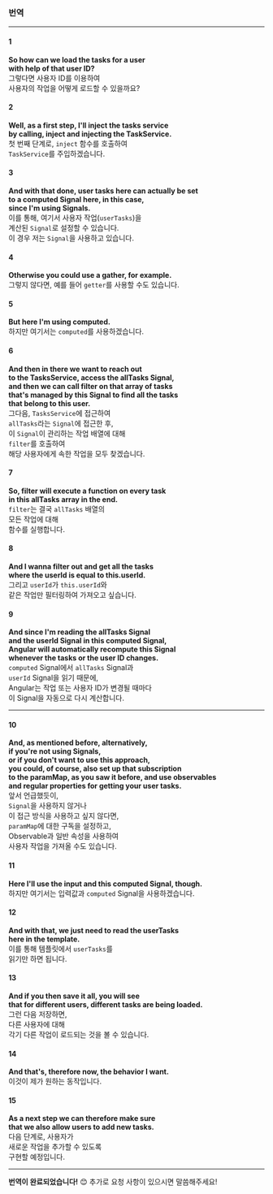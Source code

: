 ### 번역

---

#### 1
**So how can we load the tasks for a user**  
**with help of that user ID?**  
그렇다면 사용자 ID를 이용하여  
사용자의 작업을 어떻게 로드할 수 있을까요?

#### 2
**Well, as a first step, I'll inject the tasks service**  
**by calling, inject and injecting the TaskService.**  
첫 번째 단계로, `inject` 함수를 호출하여  
`TaskService`를 주입하겠습니다.

#### 3
**And with that done, user tasks here can actually be set**  
**to a computed Signal here, in this case,**  
**since I'm using Signals.**  
이를 통해, 여기서 사용자 작업(`userTasks`)을  
계산된 `Signal`로 설정할 수 있습니다.  
이 경우 저는 `Signal`을 사용하고 있습니다.

#### 4
**Otherwise you could use a gather, for example.**  
그렇지 않다면, 예를 들어 `getter`를 사용할 수도 있습니다.

#### 5
**But here I'm using computed.**  
하지만 여기서는 `computed`를 사용하겠습니다.

#### 6
**And then in there we want to reach out**  
**to the TasksService, access the allTasks Signal,**  
**and then we can call filter on that array of tasks**  
**that's managed by this Signal to find all the tasks**  
**that belong to this user.**  
그다음, `TasksService`에 접근하여  
`allTasks`라는 `Signal`에 접근한 후,  
이 `Signal`이 관리하는 작업 배열에 대해  
`filter`를 호출하여  
해당 사용자에게 속한 작업을 모두 찾겠습니다.

#### 7
**So, filter will execute a function on every task**  
**in this allTasks array in the end.**  
`filter`는 결국 `allTasks` 배열의  
모든 작업에 대해  
함수를 실행합니다.

#### 8
**And I wanna filter out and get all the tasks**  
**where the userId is equal to this.userId.**  
그리고 `userId`가 `this.userId`와  
같은 작업만 필터링하여 가져오고 싶습니다.

#### 9
**And since I'm reading the allTasks Signal**  
**and the userId Signal in this computed Signal,**  
**Angular will automatically recompute this Signal**  
**whenever the tasks or the user ID changes.**  
`computed` Signal에서 `allTasks` Signal과  
`userId` Signal을 읽기 때문에,  
Angular는 작업 또는 사용자 ID가 변경될 때마다  
이 Signal을 자동으로 다시 계산합니다.

---

#### 10
**And, as mentioned before, alternatively,**  
**if you're not using Signals,**  
**or if you don't want to use this approach,**  
**you could, of course, also set up that subscription**  
**to the paramMap, as you saw it before, and use observables**  
**and regular properties for getting your user tasks.**  
앞서 언급했듯이,  
`Signal`을 사용하지 않거나  
이 접근 방식을 사용하고 싶지 않다면,  
`paramMap`에 대한 구독을 설정하고,  
Observable과 일반 속성을 사용하여  
사용자 작업을 가져올 수도 있습니다.

#### 11
**Here I'll use the input and this computed Signal, though.**  
하지만 여기서는 입력값과 `computed` Signal을 사용하겠습니다.

#### 12
**And with that, we just need to read the userTasks**  
**here in the template.**  
이를 통해 템플릿에서 `userTasks`를  
읽기만 하면 됩니다.

#### 13
**And if you then save it all, you will see**  
**that for different users, different tasks are being loaded.**  
그런 다음 저장하면,  
다른 사용자에 대해  
각기 다른 작업이 로드되는 것을 볼 수 있습니다.

#### 14
**And that's, therefore now, the behavior I want.**  
이것이 제가 원하는 동작입니다.

#### 15
**As a next step we can therefore make sure**  
**that we also allow users to add new tasks.**  
다음 단계로, 사용자가  
새로운 작업을 추가할 수 있도록  
구현할 예정입니다.

---

**번역이 완료되었습니다!** 😊 추가로 요청 사항이 있으시면 말씀해주세요!
